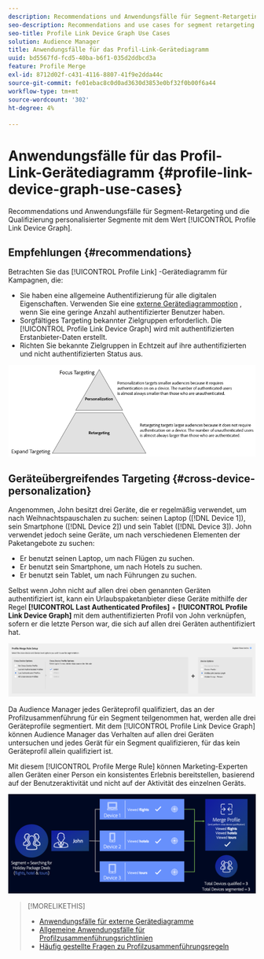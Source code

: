 ```yaml
---
description: Recommendations und Anwendungsfälle für Segment-Retargeting und die Qualifizierung personalisierter Segmente mit dem Gerätediagramm für Profillink.
seo-description: Recommendations and use cases for segment retargeting and personalized segment qualification with the Profile Link device graph.
seo-title: Profile Link Device Graph Use Cases
solution: Audience Manager
title: Anwendungsfälle für das Profil-Link-Gerätediagramm
uuid: bd5567fd-fcd5-40ba-b6f1-035d2ddbcd3a
feature: Profile Merge
exl-id: 8712d02f-c431-4116-8807-41f9e2dda44c
source-git-commit: fe01ebac8c0d0ad3630d3853e0bf32f0b00f6a44
workflow-type: tm+mt
source-wordcount: '302'
ht-degree: 4%

---
```


# Anwendungsfälle für das Profil-Link-Gerätediagramm {#profile-link-device-graph-use-cases}

Recommendations und Anwendungsfälle für Segment-Retargeting und die Qualifizierung personalisierter Segmente mit dem Wert [!UICONTROL Profile Link Device Graph].

## Empfehlungen {#recommendations}

Betrachten Sie das [!UICONTROL Profile Link] -Gerätediagramm für Kampagnen, die:

* Sie haben eine allgemeine Authentifizierung für alle digitalen Eigenschaften. Verwenden Sie eine [externe Gerätediagrammoption](merge-rule-definitions.md#device-options) , wenn Sie eine geringe Anzahl authentifizierter Benutzer haben.
* Sorgfältiges Targeting bekannter Zielgruppen erforderlich. Die [!UICONTROL Profile Link Device Graph] wird mit authentifizierten Erstanbieter-Daten erstellt.
* Richten Sie bekannte Zielgruppen in Echtzeit auf ihre authentifizierten und nicht authentifizierten Status aus.

![](assets/merge-rule-triangle2.png)

## Geräteübergreifendes Targeting {#cross-device-personalization}

Angenommen, John besitzt drei Geräte, die er regelmäßig verwendet, um nach Weihnachtspauschalen zu suchen: seinen Laptop ([!DNL Device 1]), sein Smartphone ([!DNL Device 2]) und sein Tablet ([!DNL Device 3]). John verwendet jedoch seine Geräte, um nach verschiedenen Elementen der Paketangebote zu suchen:

* Er benutzt seinen Laptop, um nach Flügen zu suchen.
* Er benutzt sein Smartphone, um nach Hotels zu suchen.
* Er benutzt sein Tablet, um nach Führungen zu suchen.

Selbst wenn John nicht auf allen drei oben genannten Geräten authentifiziert ist, kann ein Urlaubspaketanbieter diese Geräte mithilfe der Regel **[!UICONTROL Last Authenticated Profiles]** + **[!UICONTROL Profile Link Device Graph]** mit dem authentifizierten Profil von John verknüpfen, sofern er die letzte Person war, die sich auf allen drei Geräten authentifiziert hat.

![last-device-graph](assets/last-device-graph.png)

Da Audience Manager jedes Geräteprofil qualifiziert, das an der Profilzusammenführung für ein Segment teilgenommen hat, werden alle drei Geräteprofile segmentiert. Mit dem [!UICONTROL Profile Link Device Graph] können Audience Manager das Verhalten auf allen drei Geräten untersuchen und jedes Gerät für ein Segment qualifizieren, für das kein Geräteprofil allein qualifiziert ist.

Mit diesem [!UICONTROL Profile Merge Rule] können Marketing-Experten allen Geräten einer Person ein konsistentes Erlebnis bereitstellen, basierend auf der Benutzeraktivität und nicht auf der Aktivität des einzelnen Geräts.

![geräteübergreifende Personalisierung](assets/cross-device-personalization.png)

>[!MORELIKETHIS]
>
>* [Anwendungsfälle für externe Gerätediagramme](external-graph-use-cases.md)
>* [Allgemeine Anwendungsfälle für Profilzusammenführungsrichtlinien](merge-rule-targeting-options.md)
>* [Häufig gestellte Fragen zu Profilzusammenführungsregeln](../../faq/faq-profile-merge.md)
